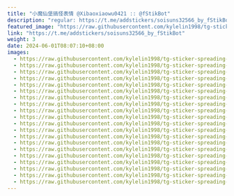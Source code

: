 ```yaml
---
title: "小魔仙堡搞怪表情 @Xibaoxiaowu0421 :: @fStikBot"
description: "regular: https://t.me/addstickers/soisuns32566_by_fStikBot"
featured_image: "https://raw.githubusercontent.com/kylelin1998/tg-sticker-spreading-worldwide-images/main/img/41220299-b5ca-4db1-8874-27f8f1884898.jpg"
link: "https://t.me/addstickers/soisuns32566_by_fStikBot"
weight: 3
date: 2024-06-01T08:07:10+08:00
images:
  - https://raw.githubusercontent.com/kylelin1998/tg-sticker-spreading-worldwide-images/main/img/41220299-b5ca-4db1-8874-27f8f1884898.jpg
  - https://raw.githubusercontent.com/kylelin1998/tg-sticker-spreading-worldwide-images/main/img/6e900915-c211-48e9-8ea2-98311604e572.jpg
  - https://raw.githubusercontent.com/kylelin1998/tg-sticker-spreading-worldwide-images/main/img/74328558-cb7d-40e9-b43e-9cf128f5f3de.jpg
  - https://raw.githubusercontent.com/kylelin1998/tg-sticker-spreading-worldwide-images/main/img/14700d7e-b850-4675-a83a-b0c472a76899.jpg
  - https://raw.githubusercontent.com/kylelin1998/tg-sticker-spreading-worldwide-images/main/img/c1cd740b-d9ab-4c58-898f-8b4a236f766b.jpg
  - https://raw.githubusercontent.com/kylelin1998/tg-sticker-spreading-worldwide-images/main/img/62785bc5-e7dc-41f8-b36e-8c99a2ea78c8.jpg
  - https://raw.githubusercontent.com/kylelin1998/tg-sticker-spreading-worldwide-images/main/img/1ef8db69-0cce-4f16-ab88-fb566461200d.jpg
  - https://raw.githubusercontent.com/kylelin1998/tg-sticker-spreading-worldwide-images/main/img/cb19f570-1a11-4bdb-b596-0fb8ef873fe6.jpg
  - https://raw.githubusercontent.com/kylelin1998/tg-sticker-spreading-worldwide-images/main/img/60ab472a-46a9-4fc9-a37a-b4216b3a310b.jpg
  - https://raw.githubusercontent.com/kylelin1998/tg-sticker-spreading-worldwide-images/main/img/e4e02e6c-f0c7-48d5-a407-56a5b30534e5.jpg
  - https://raw.githubusercontent.com/kylelin1998/tg-sticker-spreading-worldwide-images/main/img/1c5ebfb8-f7d6-4a34-87f3-d813f5c27560.jpg
  - https://raw.githubusercontent.com/kylelin1998/tg-sticker-spreading-worldwide-images/main/img/83f8b20d-9fa3-4ae8-a134-458db6fbbcd6.jpg
  - https://raw.githubusercontent.com/kylelin1998/tg-sticker-spreading-worldwide-images/main/img/4e255466-3984-4a5b-b4d5-1aca82aa168b.jpg
  - https://raw.githubusercontent.com/kylelin1998/tg-sticker-spreading-worldwide-images/main/img/c741eb9d-e433-4c0d-88f2-92c804991ba4.jpg
  - https://raw.githubusercontent.com/kylelin1998/tg-sticker-spreading-worldwide-images/main/img/35aa849d-6363-4105-83b6-13cf64454e4a.jpg
  - https://raw.githubusercontent.com/kylelin1998/tg-sticker-spreading-worldwide-images/main/img/02aef184-90e6-40f5-ab27-aee37ff438de.jpg
  - https://raw.githubusercontent.com/kylelin1998/tg-sticker-spreading-worldwide-images/main/img/60116251-82a3-44d1-9f60-2e4037869051.jpg
  - https://raw.githubusercontent.com/kylelin1998/tg-sticker-spreading-worldwide-images/main/img/0b8dfb98-9f66-422b-a825-b9ec5f35b308.jpg
  - https://raw.githubusercontent.com/kylelin1998/tg-sticker-spreading-worldwide-images/main/img/04054789-6b4d-4050-a51a-b2a8ce8d700c.jpg
  - https://raw.githubusercontent.com/kylelin1998/tg-sticker-spreading-worldwide-images/main/img/9c884310-5551-452b-9875-6fa6674edb25.jpg
---
```

